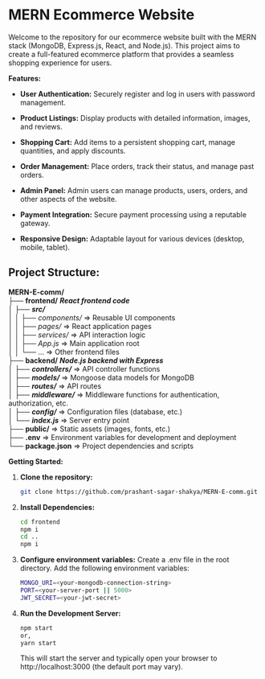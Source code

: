 # MERN Ecommerce Website

Welcome to the repository for our ecommerce website built with the MERN stack (MongoDB, Express.js, React, and Node.js). This project aims to create a full-featured ecommerce platform that provides a seamless shopping experience for users.

**Features:**

-   **User Authentication:** Securely register and log in users with password management.

-   **Product Listings:** Display products with detailed information, images, and reviews.

-   **Shopping Cart:** Add items to a persistent shopping cart, manage quantities, and apply discounts.

-   **Order Management:** Place orders, track their status, and manage past orders.

-   **Admin Panel:** Admin users can manage products, users, orders, and other aspects of the website.

-   **Payment Integration:** Secure payment processing using a reputable gateway.

-   **Responsive Design:** Adaptable layout for various devices (desktop, mobile, tablet).

## Project Structure:

**MERN-E-comm/**<br>
├── **frontend/** **_React frontend code_**<br>
│ ├── **_src/_**<br>
│ │ ├── _components/_ => Reusable UI components<br>
│ │ ├── _pages/_ => React application pages<br>
│ │ ├── _services/_ => API interaction logic<br>
│ │ ├── _App.js_ => Main application root<br>
│ │ └── ... => Other frontend files<br>
├── **backend/** **_Node.js backend with Express_**<br>
│ ├── **_controllers/_** => API controller functions<br>
│ ├── **_models/_** => Mongoose data models for MongoDB<br>
│ ├── **_routes/_** => API routes<br>
│ ├── **_middleware/_** => Middleware functions for authentication, authorization, etc.<br>
│ ├── **_config/_** => Configuration files (database, etc.)<br>
│ └── **_index.js_** => Server entry point<br>
├── **public/** => Static assets (images, fonts, etc.)<br>
├── **.env** => Environment variables for development and deployment<br>
└── **package.json** => Project dependencies and scripts<br>

**Getting Started:**

1. **Clone the repository:**

    ```bash
    git clone https://github.com/prashant-sagar-shakya/MERN-E-comm.git
    ```

2. **Install Dependencies:**

    ```bash
    cd frontend
    npm i
    cd ..
    npm i
    ```

3. **Configure environment variables:**
   Create a .env file in the root directory. Add the following environment variables:
    ```bash
    MONGO_URI=<your-mongodb-connection-string>
    PORT=<your-server-port || 5000>
    JWT_SECRET=<your-jwt-secret>
    ```
4. **Run the Development Server:**
    ```bash
    npm start
    or,
    yarn start
    ```
    This will start the server and typically open your browser to http://localhost:3000 (the default port may vary).
